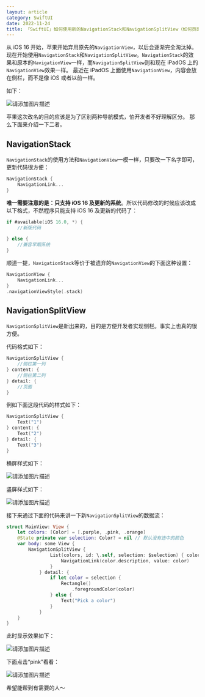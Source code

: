 ```yaml
---
layout: article
category: SwiftUI
date: 2022-11-24
title: 「SwiftUI」如何使用新的NavigationStack和NavigationSplitView（如何页面跳转2.0以及如何制作侧栏）
---
```

<!-- excerpt-start -->
从 iOS 16 开始，苹果开始弃用原先的`NavigationView`，以后会逐渐完全淘汰掉。现在开始使用`NavigationStack`和`NavigationSplitView`。`NavigationStack`的效果和原本的`NavigationView`一样，而`NavigationSplitView`则和现在 iPadOS 上的`NavigationView`效果一样。
最近在 iPadOS 上面使用`NavigationView`，内容会放在侧栏，而不是像 iOS 或者以前一样。

如下：

![请添加图片描述](/assets/images/51fe87bf9e0e4fee8de78e86c760855d.png)

苹果这次改名的目的应该是为了区别两种导航模式，怕开发者不好理解区分。
那么下面来介绍一下二者。

## NavigationStack
`NavigationStack`的使用方法和`NavigationView`一模一样，只要改一下名字即可，更新代码很方便：

```swift
NavigationStack {
	NavigationLink...
}
```

**唯一需要注意的是：只支持 iOS 16 及更新的系统**。所以代码修改的时候应该改成以下格式，不然程序只能支持 iOS 16 及更新的代码了：

```swift
if #available(iOS 16.0, *) {
	//新版代码
	
} else {
	//兼容早期系统
}
```
顺道一提，`NavigationStack`等价于被遗弃的`NavigationView`的下面这种设置：

```swift
NavigationView {
    NavigationLink...
}
.navigationViewStyle(.stack)
```

## NavigationSplitView
`NavigationSplitView`是新出来的，目的是方便开发者实现侧栏。事实上也真的很方便。

代码格式如下：

```swift
NavigationSplitView {
    //侧栏第一列
} content: {
    //侧栏第二列
} detail: {
    //页面
}
```
例如下面这段代码的样式如下：

```swift
NavigationSplitView {
	Text("1")
} content: {
	Text("2")
} detail: {
	Text("3")
}
```
横屏样式如下：

![请添加图片描述](/assets/images/c232351fce7c4d21b9c07962e90745e1.gif)

竖屏样式如下：

![请添加图片描述](/assets/images/d15f58113e5d48b6875b6d8d7917daab.gif)

接下来通过下面的代码来讲一下新`NavigationSplitView`的数据流：

```swift
struct MainView: View {
    let colors: [Color] = [.purple, .pink, .orange]
    @State private var selection: Color? = nil // 默认没有选中的颜色
    var body: some View {
        NavigationSplitView {
                List(colors, id: \.self, selection: $selection) { color in
                    NavigationLink(color.description, value: color)
                }
            } detail: {
                if let color = selection {
                    Rectangle()
                        .foregroundColor(color)
                } else {
                    Text("Pick a color")
                }
            }
    }
}
```
此时显示效果如下：

![请添加图片描述](/assets/images/4fd62f5d747a4b4e8cd0c5eae9eebfc5.png)

下面点击“pink”看看：

![请添加图片描述](/assets/images/0829be5f676f49b5bc8b41ca52bac223.png)


希望能帮到有需要的人～